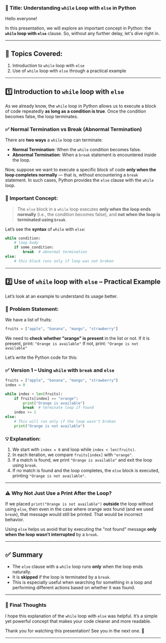 ### 🎯 Title: Understanding `while` Loop with `else` in Python

Hello everyone!

In this presentation, we will explore an important concept in Python: the **`while` loop with `else`** clause.
So, without any further delay, let's dive right in.

---

## 🔹 Topics Covered:

1. Introduction to `while` loop with `else`
2. Use of `while` loop with `else` through a practical example

---

## 1️⃣ Introduction to `while` loop with `else`

As we already know, the `while` loop in Python allows us to execute a block of code repeatedly **as long as a condition is true**. Once the condition becomes false, the loop terminates.

### ✅ Normal Termination vs Break (Abnormal Termination)

There are **two ways** a `while` loop can terminate:

* **Normal Termination**: When the `while` condition becomes false.
* **Abnormal Termination**: When a `break` statement is encountered inside the loop.

Now, suppose we want to execute a specific block of code **only when the loop completes normally** — that is, without encountering a `break` statement. In such cases, Python provides the `else` clause with the `while` loop.

### 🧠 Important Concept:

> The `else` block in a `while` loop executes **only when the loop ends normally** (i.e., the condition becomes false), and **not when the loop is terminated using `break`**.

Let’s see the **syntax** of `while` with `else`:

```python
while condition:
    # loop body
    if some_condition:
        break  # abnormal termination
else:
    # this block runs only if loop was not broken
```

---

## 2️⃣ Use of `while` loop with `else` – Practical Example

Let’s look at an example to understand its usage better.

### 📝 Problem Statement:

We have a list of fruits:

```python
fruits = ["apple", "banana", "mango", "strawberry"]
```

We need to **check whether "orange" is present** in the list or not.
If it is present, print: `"Orange is available"`
If not, print: `"Orange is not available"`

Let’s write the Python code for this:

### ✅ Version 1 – Using `while` with `break` and `else`

```python
fruits = ["apple", "banana", "mango", "strawberry"]
index = 0

while index < len(fruits):
    if fruits[index] == "orange":
        print("Orange is available")
        break  # terminate loop if found
    index += 1
else:
    # This will run only if the loop wasn't broken
    print("Orange is not available")
```

### 💡 Explanation:

1. We start with `index = 0` and loop while `index < len(fruits)`.
2. In each iteration, we compare `fruits[index]` with `"orange"`.
3. If a match is found, we print `"Orange is available"` and exit the loop using `break`.
4. If no match is found and the loop completes, the `else` block is executed, printing `"Orange is not available"`.

---

### ⚠️ Why Not Just Use a Print After the Loop?

If we placed `print("Orange is not available")` **outside** the loop without using `else`, then even in the case where orange *was* found (and we used `break`), that message would still be printed. That would be incorrect behavior.

Using `else` helps us avoid that by executing the "not found" message **only when the loop wasn’t interrupted** by a `break`.

---

## ✅ Summary

* The `else` clause with a `while` loop runs **only** when the loop ends naturally.
* It is **skipped** if the loop is terminated by a `break`.
* This is especially useful when searching for something in a loop and performing different actions based on whether it was found.

---

### 🙌 Final Thoughts

I hope this explanation of the `while` loop with `else` was helpful. It’s a simple yet powerful concept that makes your code cleaner and more readable.

Thank you for watching this presentation!
See you in the next one. 👋

---
